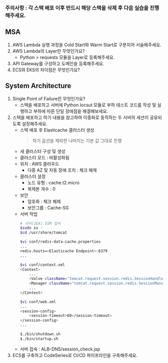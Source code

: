 ### **주의사항** : 각 스택 배포 이후 반드시 해당 스택을 삭제 후 다음 실습을 진행해주세요.
## MSA
1. AWS Lambda 실행 과정을 Cold Start와 Warm Start로 구분지어 서술해주세요.
2. AWS Lambda의 Layer란 무엇인가요?
    - Python > requests 모듈을 Layer로 등록해주세요.
3. API Gateway를 구성하고 도메인을 등록해주세요.
4. ECS와 EKS의 차이점은 무엇인가요?
## System Architecture
1. Single Point of Failure란 무엇인가요?
    - 스택을 배포하고 서버에 Python locsut 모듈로 부하 테스트 코드를 작성 및 실행하고 부하에 따른 단일 장애점을 해결해보세요.
2. 스택을 배포하고 하기 내용을 참고하여 이중화로 동작하는 두 서버의 세션이 공유되도록 설정해주세요.
    - 스택 배포 후 Elasticache 클러스터 생성
        > 하기 옵션을 제외한 나머지는 기본 값 그대로 진행
    - 새 클러스터 구성 및 생성
    - 클러스터 모드 : 비활성화됨
    - 위치 : AWS 클라우드
        - 다중 AZ 및 자동 장애 조치 : 체크 해제
    - 클러스터 설정
        - 노드 유형 : cache.t2.micro
        - 복제본 개수 : 0
    - 보안
        - 암호화 : 체크 해제
        - 보안그룹 : Cache-SG
    - 서버 작업
        ```bash
        # 서버(2EA) SSM 접속 
        $sudo su -
        $cd /usr/share/tomcat

        $vi conf/redis-data-cache.properties
        ...
        redis.hosts=<Elasticache Endpoint>:6379
        ...

        $vi conf/context.xml
        <Context>  
            ...
            <Valve className="tomcat.request.session.redis.SessionHandlerValve" />
            <Manager className="tomcat.request.session.redis.SessionManager" />
            ...
        </Context>

        $vi conf/web.xml
        ...
        <session-config>
            <session-timeout>60</session-timeout>
        </session-config>
        ...

        $./bin/shutdown.sh
        $./bin/startup.sh
        ```
    - 서버 접속 : ALB-DNS/session_check.jsp
3. ECS를 구축하고 CodeSeries로 CI/CD 파이프라인을 구축해주세요.